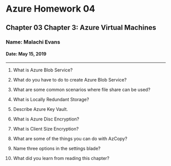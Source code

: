 # Azure Homework 04

## Chapter 03 Chapter 3: Azure Virtual Machines

### Name: Malachi Evans

#### Date: May 15, 2019

-------------

1. What is Azure Blob Service?

2. What do you have to do to create Azure Blob Service?

3. What are some common scenarios where file share can be used?

4. What is Locally Redundant Storage?

5. Describe Azure Key Vault.

6. What is Azure Disc Encryption?

7. What is Client Size Encryption?

8. What are some of the things you can do with AzCopy?

9. Name three options in the settings blade?

10. What did you learn from reading this chapter?
